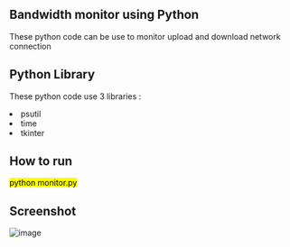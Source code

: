 ## Bandwidth monitor using Python
These python code can be use to monitor upload and download network connection

## Python Library
These python code use 3 libraries :
<li>psutil</li>
<li>time</li>
<li>tkinter</li>

## How to run 
<mark>python monitor.py</mark>

## Screenshot

![image](https://github.com/xssnd/Python/assets/101347159/1d73b01a-6f37-4398-bdaf-6a88b6ed96fa)
